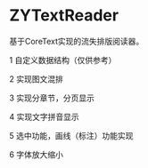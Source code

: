 # ZYTextReader
基于CoreText实现的流失排版阅读器。

1 自定义数据结构（仅供参考）


2 实现图文混排 


3 实现分章节，分页显示 


4 实现文字拼音显示 


5 选中功能，画线（标注）功能实现 


6 字体放大缩小

